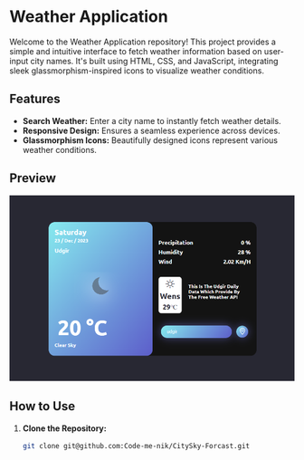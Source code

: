 # Weather Application

Welcome to the Weather Application repository! This project provides a simple and intuitive interface to fetch weather information based on user-input city names. It's built using HTML, CSS, and JavaScript, integrating sleek glassmorphism-inspired icons to visualize weather conditions.


## Features

- **Search Weather:** Enter a city name to instantly fetch weather details.
- **Responsive Design:** Ensures a seamless experience across devices.
- **Glassmorphism Icons:** Beautifully designed icons represent various weather conditions.


## Preview

![project preview](<project preview/project preview.png>)



## How to Use

1. **Clone the Repository:**
   ```bash
   git clone git@github.com:Code-me-nik/CitySky-Forcast.git

